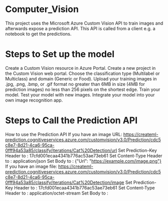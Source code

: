# Computer_Vision
This project uses the Microsoft Azure Custom Vision API to train images and afterwards expose a prediction API. This API is called from a client e.g. a notebook to get the predictions.

# Steps to Set up the model
Create a Custom Vision resource in Azure Portal.
Create a new project in the Custom Vision web portal.
Choose the classification type (Multilabel or Multiclass) and domain (Generic or Food).
Upload your training images in .jpg, .png, .bmp, or .gif format no greater than 6MB in size (4MB for prediction images) no less than 256 pixels on the shortest edge.
Train your model.
Test your model with new images.
Integrate your model into your own image recognition app.

# Steps to Call the Prediction API

How to use the Prediction API
If you have an image URL:
https://createml-prediction.cognitiveservices.azure.com/customvision/v3.0/Prediction/cdc5c8e7-8d21-4ca6-95ca-0fff94a53a85/classify/iterations/Cat%20Detection/url
Set Prediction-Key Header to : 17cfd001ecaa4341b776ac53ae73eb61
Set Content-Type Header to : application/json
Set Body to : {"Url": "https://example.com/image.png"}
If you have an image file:
https://createml-prediction.cognitiveservices.azure.com/customvision/v3.0/Prediction/cdc5c8e7-8d21-4ca6-95ca-0fff94a53a85/classify/iterations/Cat%20Detection/image
Set Prediction-Key Header to : 17cfd001ecaa4341b776ac53ae73eb61
Set Content-Type Header to : application/octet-stream
Set Body to : <image file>

